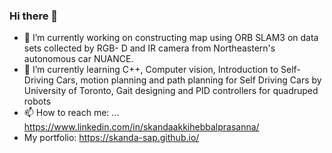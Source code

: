 ### Hi there 👋


- 🔭 I’m currently working on constructing map using ORB SLAM3 on data sets collected by RGB- D and IR camera from Northeastern's autonomous car NUANCE.
- 🌱 I’m currently learning C++, Computer vision, Introduction to Self-Driving Cars, motion planning and path planning for Self Driving Cars by University of Toronto, Gait designing and PID controllers for quadruped robots 
- 📫 How to reach me: ... https://www.linkedin.com/in/skandaakkihebbalprasanna/
- My portfolio: https://skanda-sap.github.io/
